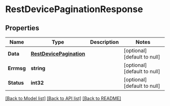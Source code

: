 # RestDevicePaginationResponse

## Properties
Name | Type | Description | Notes
------------ | ------------- | ------------- | -------------
**Data** | [**RestDevicePagination**](RestDevicePagination.md) |  | [optional] [default to null]
**Errmsg** | **string** |  | [optional] [default to null]
**Status** | **int32** |  | [optional] [default to null]

[[Back to Model list]](../README.md#documentation-for-models) [[Back to API list]](../README.md#documentation-for-api-endpoints) [[Back to README]](../README.md)


